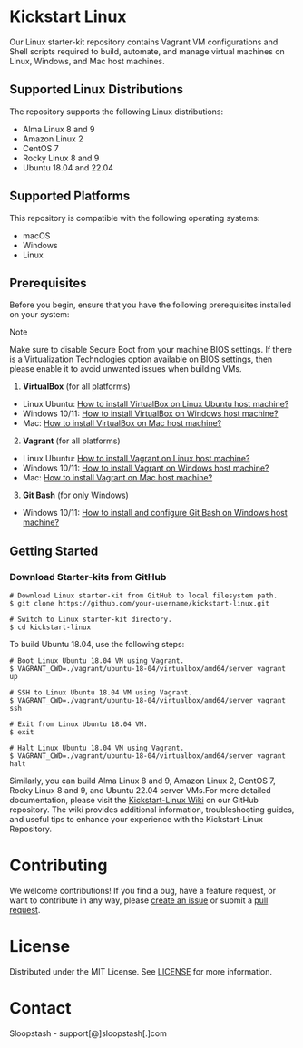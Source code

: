 # Kickstart Linux
Our Linux starter-kit repository contains Vagrant VM configurations and Shell scripts required to build, automate, and manage virtual machines on Linux, Windows, and Mac host machines.

## Supported Linux Distributions
The repository supports the following Linux distributions:
+ Alma Linux 8 and 9
+ Amazon Linux 2
+ CentOS 7
+ Rocky Linux 8 and 9
+ Ubuntu 18.04 and 22.04

## Supported Platforms
This repository is compatible with the following operating systems:

+ macOS
+ Windows
+ Linux

## Prerequisites
Before you begin, ensure that you have the following prerequisites installed on your system:
 
> [!NOTE]
Make sure to disable Secure Boot from your machine BIOS settings. If there is a Virtualization Technologies option available on BIOS settings, then please enable it to avoid unwanted issues when building VMs.

1. **VirtualBox** (for all platforms)
  - Linux Ubuntu: [How to install VirtualBox on Linux Ubuntu host machine?](https://sloopstash.zohodesk.com/portal/en/kb/articles/how-to-install-virtualbox-on-linux-ubuntu-18-04-desktop-machine)
  - Windows 10/11: [How to install VirtualBox on Windows host machine?](https://sloopstash.zohodesk.com/portal/en/kb/articles/how-to-install-virtualbox-on-windows-10-11-desktop-machine)
  - Mac: [How to install VirtualBox on Mac host machine?](https://sloopstash.zohodesk.com/portal/en/kb/articles/how-to-install-virtualbox-on-mac-desktop-machine)

2. **Vagrant** (for all platforms)
  - Linux Ubuntu: [How to install Vagrant on Linux host machine?](https://sloopstash.zohodesk.com/portal/en/kb/articles/how-to-install-vagrant-on-linux-ubuntu-18-04-desktop-machine)
  - Windows 10/11: [How to install Vagrant on Windows host machine?](https://sloopstash.zohodesk.com/portal/en/kb/articles/how-to-install-vagrant-on-windows-10-11-desktop-machine)
  - Mac: [How to install Vagrant on Mac host machine?](https://sloopstash.zohodesk.com/portal/en/kb/articles/how-to-install-vagrant-on-mac-desktop-machine)

3. **Git Bash** (for only Windows)
  - Windows 10/11: [How to install and configure Git Bash on Windows host machine?](https://sloopstash.zohodesk.com/portal/en/kb/articles/how-to-install-configure-git-bash-on-windows-10-11-desktop-machine)

## Getting Started

### Download Starter-kits from GitHub

```
# Download Linux starter-kit from GitHub to local filesystem path.
$ git clone https://github.com/your-username/kickstart-linux.git

# Switch to Linux starter-kit directory.
$ cd kickstart-linux

```

To build Ubuntu 18.04, use the following steps: 

```
# Boot Linux Ubuntu 18.04 VM using Vagrant.
$ VAGRANT_CWD=./vagrant/ubuntu-18-04/virtualbox/amd64/server vagrant up
```
```
# SSH to Linux Ubuntu 18.04 VM using Vagrant.
$ VAGRANT_CWD=./vagrant/ubuntu-18-04/virtualbox/amd64/server vagrant ssh
```
```
# Exit from Linux Ubuntu 18.04 VM.
$ exit
```
```
# Halt Linux Ubuntu 18.04 VM using Vagrant.
$ VAGRANT_CWD=./vagrant/ubuntu-18-04/virtualbox/amd64/server vagrant halt
```

Similarly, you can build Alma Linux 8 and 9, Amazon Linux 2, CentOS 7, Rocky Linux 8 and 9, and Ubuntu 22.04 server VMs.For more detailed documentation, please visit the [Kickstart-Linux Wiki](https://github.com/sloopstash/kickstart-linux/wiki) on our GitHub repository. The wiki provides additional information, troubleshooting guides, and useful tips to enhance your experience with the Kickstart-Linux Repository.
# Contributing
We welcome contributions! If you find a bug, have a feature request, or want to contribute in any way, please [create an issue](https://github.com/sloopstash/kickstart-linux/issues) or submit a [pull request](https://github.com/sloopstash/kickstart-linux/pulls).

# License
Distributed under the MIT License. See [LICENSE](https://github.com/sloopstash/kickstart-linux/blob/master/LICENSE) for more information.

# Contact
Sloopstash - support[@]sloopstash[.]com


